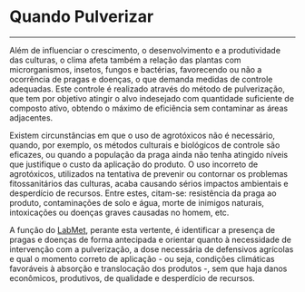 # Quando Pulverizar

---

Além de influenciar o crescimento, o desenvolvimento e a produtividade das culturas, o clima afeta também a relação das plantas com microrganismos, insetos, fungos e bactérias, favorecendo ou não a ocorrência de pragas e doenças, o que demanda medidas de controle adequadas. Este controle é realizado através do método de pulverização, que tem por objetivo atingir o alvo indesejado com quantidade suficiente de composto ativo, obtendo o máximo de eficiência sem contaminar as áreas adjacentes.

Existem circunstâncias em que o uso de agrotóxicos não é necessário, quando, por exemplo, os métodos culturais e biológicos de controle são eficazes, ou quando a população da praga ainda não tenha atingido níveis que justifique o custo da aplicação do produto. O uso incorreto de agrotóxicos, utilizados na tentativa de prevenir ou contornar os problemas fitossanitários das culturas, acaba causando sérios impactos ambientais e desperdício de recursos. Entre estes, citam-se: resistência da praga ao produto, contaminações de solo e água, morte de inimigos naturais, intoxicações ou doenças graves causadas no homem, etc.

A função do [LabMet](/introducao.md), perante esta vertente, é identificar a presença de pragas e doenças de forma antecipada e orientar quanto à necessidade de intervenção com a pulverização, a dose necessária de defensivos agrícolas e qual o momento correto de aplicação - ou seja, condições climáticas favoráveis à absorção e translocação dos produtos -, sem que haja danos econômicos, produtivos, de qualidade e desperdício de recursos.

